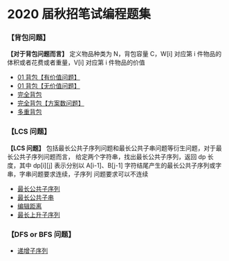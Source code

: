 # 2020 届秋招笔试编程题集

### 【背包问题】

**【对于背包问题而言】** 定义物品种类为 N，背包容量 C，W[i] 对应第 i 件物品的体积或者花费或者重量，V[i] 对应第 i 件物品的价值

- [01 背包【有价值问题】](https://github.com/Apriluestc/2020/blob/master/2020%E5%B1%8A%E7%A7%8B%E6%8B%9B%E7%AC%94%E8%AF%95%E7%BC%96%E7%A8%8B%E9%A2%98%E9%9B%86/coding/dp01.cpp)
- [01 背包【无价值问题】](https://github.com/Apriluestc/2020/blob/master/2020%E5%B1%8A%E7%A7%8B%E6%8B%9B%E7%AC%94%E8%AF%95%E7%BC%96%E7%A8%8B%E9%A2%98%E9%9B%86/coding/dp02.cpp)
- [完全背包](https://github.com/Apriluestc/2020/blob/master/2020%E5%B1%8A%E7%A7%8B%E6%8B%9B%E7%AC%94%E8%AF%95%E7%BC%96%E7%A8%8B%E9%A2%98%E9%9B%86/coding/dp03.cpp)
- [完全背包【方案数问题】](https://github.com/Apriluestc/2020/blob/master/2020%E5%B1%8A%E7%A7%8B%E6%8B%9B%E7%AC%94%E8%AF%95%E7%BC%96%E7%A8%8B%E9%A2%98%E9%9B%86/coding/dp05.cpp)
- [多重背包](https://github.com/Apriluestc/2020/blob/master/2020%E5%B1%8A%E7%A7%8B%E6%8B%9B%E7%AC%94%E8%AF%95%E7%BC%96%E7%A8%8B%E9%A2%98%E9%9B%86/coding/dp04.cpp)

### 【LCS 问题】

**【LCS 问题】** 包括最长公共子序列问题和最长公共子串问题等衍生问题，对于最长公共子序列问题而言，
给定两个字符串，找出最长公共子序列，返回 dp 长度，其中 dp[i][j] 表示分别以 A[i-1]、B[j-1] 字符结尾产生的最长公共子序列或字串，字串问题要求连续，子序列
问题要求可以不连续

- [最长公共子序列](https://github.com/Apriluestc/2020/blob/master/2020%E5%B1%8A%E7%A7%8B%E6%8B%9B%E7%AC%94%E8%AF%95%E7%BC%96%E7%A8%8B%E9%A2%98%E9%9B%86/coding/dp06.cpp)
- [最长公共子串](https://github.com/Apriluestc/2020/blob/master/2020%E5%B1%8A%E7%A7%8B%E6%8B%9B%E7%AC%94%E8%AF%95%E7%BC%96%E7%A8%8B%E9%A2%98%E9%9B%86/coding/dp07.cpp)
- [编辑距离](https://github.com/Apriluestc/2020/blob/master/2020%E5%B1%8A%E7%A7%8B%E6%8B%9B%E7%AC%94%E8%AF%95%E7%BC%96%E7%A8%8B%E9%A2%98%E9%9B%86/coding/dp08.cpp)
- [最长上升子序列](https://github.com/Apriluestc/2020/blob/master/2020%E5%B1%8A%E7%A7%8B%E6%8B%9B%E7%AC%94%E8%AF%95%E7%BC%96%E7%A8%8B%E9%A2%98%E9%9B%86/coding/dp09.cpp)

### 【DFS or BFS 问题】

- [递增子序列](https://github.com/Apriluestc/2020/blob/master/2020%E5%B1%8A%E7%A7%8B%E6%8B%9B%E7%AC%94%E8%AF%95%E7%BC%96%E7%A8%8B%E9%A2%98%E9%9B%86/coding/hs01.cpp)
